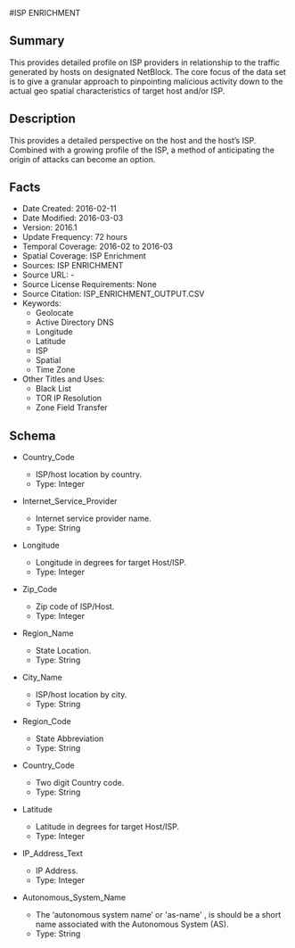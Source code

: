 #ISP ENRICHMENT

## Summary
This provides detailed profile on ISP providers in relationship to the traffic generated by hosts on designated NetBlock. The core focus of the data set is to give a granular approach to pinpointing malicious activity down to the actual geo spatial characteristics of target host and/or ISP. 

## Description
This provides a detailed perspective on the host and the host’s ISP. Combined with a growing profile of the ISP, a method of anticipating the origin of attacks can become an option.


## Facts
- Date Created: 2016-02-11
- Date Modified: 2016-03-03
- Version: 2016.1
- Update Frequency: 72 hours
- Temporal Coverage: 2016-02 to 2016-03
- Spatial Coverage: ISP Enrichment
- Sources:  ISP ENRICHMENT
- Source URL: -
- Source License Requirements: None
- Source Citation: ISP_ENRICHMENT_OUTPUT.CSV
- Keywords:
  - Geolocate
  - Active Directory DNS
  - Longitude
  - Latitude
  - ISP
  - Spatial
  - Time Zone
- Other Titles and Uses:
  - Black List
  - TOR IP Resolution
  - Zone Field Transfer


## Schema
- Country_Code    
  - ISP/host location by country.
  - Type: Integer
    
- Internet_Service_Provider
  - Internet service provider name.
  - Type: String

- Longitude
  - Longitude in degrees for target Host/ISP.
  - Type: Integer
 
- Zip_Code  
  - Zip code of ISP/Host.
  - Type: Integer

- Region_Name
  - State Location.
  - Type: String

- City_Name
  - ISP/host location by city.
  - Type: String

- Region_Code 
  - State Abbreviation
  - Type: String    

- Country_Code
  - Two digit Country code.
  - Type: String

- Latitude   
  - Latitude in degrees for target Host/ISP.
  - Type: Integer

- IP_Address_Text
  - IP Address.
  - Type: Integer

- Autonomous_System_Name   
  - The ‘autonomous system name’ or 'as-name' , is should be a short name associated with the Autonomous System (AS).
  - Type: String